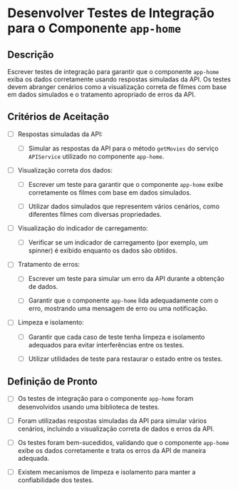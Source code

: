 # Desenvolver Testes de Integração para o Componente `app-home`

## Descrição

Escrever testes de integração para garantir que o componente `app-home` exiba os dados corretamente usando respostas simuladas da API. Os testes devem abranger cenários como a visualização correta de filmes com base em dados simulados e o tratamento apropriado de erros da API.

## Critérios de Aceitação

- [ ] Respostas simuladas da API:

    - [ ] Simular as respostas da API para o método `getMovies` do serviço `APIService` utilizado no componente `app-home`.

- [ ] Visualização correta dos dados:

    - [ ] Escrever um teste para garantir que o componente `app-home` exibe corretamente os filmes com base em dados simulados.

    - [ ] Utilizar dados simulados que representem vários cenários, como diferentes filmes com diversas propriedades.

- [ ] Visualização do indicador de carregamento:

    - [ ] Verificar se um indicador de carregamento (por exemplo, um spinner) é exibido enquanto os dados são obtidos.  

- [ ] Tratamento de erros:

    - [ ] Escrever um teste para simular um erro da API durante a obtenção de dados.

    - [ ] Garantir que o componente `app-home` lida adequadamente com o erro, mostrando uma mensagem de erro ou uma notificação.

- [ ] Limpeza e isolamento:

    - [ ] Garantir que cada caso de teste tenha limpeza e isolamento adequados para evitar interferências entre os testes.

    - [ ] Utilizar utilidades de teste para restaurar o estado entre os testes.

## Definição de Pronto

- [ ] Os testes de integração para o componente `app-home` foram desenvolvidos usando uma biblioteca de testes.

- [ ] Foram utilizadas respostas simuladas da API para simular vários cenários, incluindo a visualização correta de dados e erros da API.

- [ ] Os testes foram bem-sucedidos, validando que o componente `app-home` exibe os dados corretamente e trata os erros da API de maneira adequada.

- [ ] Existem mecanismos de limpeza e isolamento para manter a confiabilidade dos testes.
